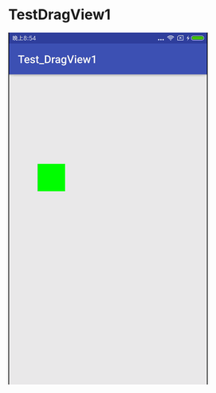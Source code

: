 # TestDragView1
![image](https://github.com/zhengfa365/TestDragView1/blob/master/demo.mp4_1491752806.gif)
